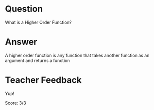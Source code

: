 # Question
What is a Higher Order Function?

# Answer
A higher order function is any function that takes another function as an argument and returns a function


# Teacher Feedback

Yup!

Score: 3/3